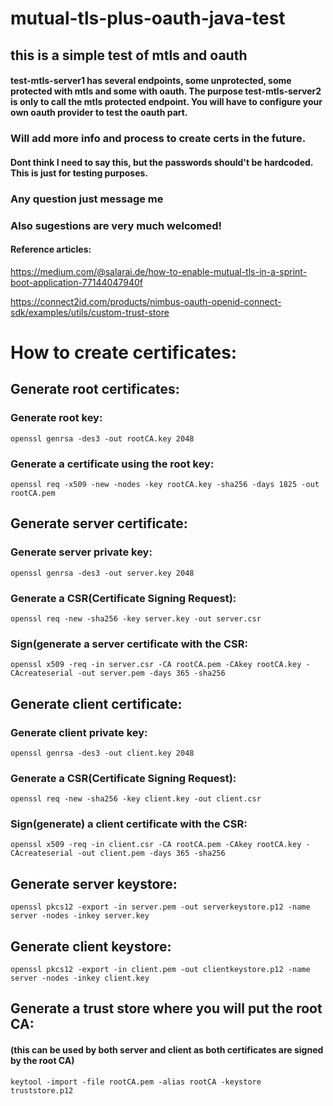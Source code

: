 # mutual-tls-plus-oauth-java-test

## this is a simple test of mtls and oauth
#### test-mtls-server1 has several endpoints, some unprotected, some protected with mtls and some with oauth. The purpose test-mtls-server2 is only to call the mtls protected endpoint. You will have to configure your own oauth provider to test the oauth part.

### Will add more info and process to create certs in the future. 
#### Dont think I need to say this, but the passwords should't be hardcoded. This is just for testing purposes. 

### Any question just message me
### Also sugestions are very much welcomed! 
#### Reference articles: 
https://medium.com/@salarai.de/how-to-enable-mutual-tls-in-a-sprint-boot-application-77144047940f

https://connect2id.com/products/nimbus-oauth-openid-connect-sdk/examples/utils/custom-trust-store

# How to create certificates: 

## Generate root certificates: 
### Generate root key:
    openssl genrsa -des3 -out rootCA.key 2048
		
### Generate a certificate using the root key:
    openssl req -x509 -new -nodes -key rootCA.key -sha256 -days 1825 -out rootCA.pem
		
## Generate server certificate:
### Generate server private key:
    openssl genrsa -des3 -out server.key 2048
	
### Generate a CSR(Certificate Signing Request):
    openssl req -new -sha256 -key server.key -out server.csr
	
### Sign(generate a server certificate with the CSR: 
    openssl x509 -req -in server.csr -CA rootCA.pem -CAkey rootCA.key -CAcreateserial -out server.pem -days 365 -sha256
		
## Generate client certificate: 
### Generate client private key:
    openssl genrsa -des3 -out client.key 2048
		
### Generate a CSR(Certificate Signing Request):
    openssl req -new -sha256 -key client.key -out client.csr
		
### Sign(generate) a client certificate with the CSR: 
    openssl x509 -req -in client.csr -CA rootCA.pem -CAkey rootCA.key -CAcreateserial -out client.pem -days 365 -sha256
	
## Generate server keystore: 
    openssl pkcs12 -export -in server.pem -out serverkeystore.p12 -name server -nodes -inkey server.key

## Generate client keystore: 
    openssl pkcs12 -export -in client.pem -out clientkeystore.p12 -name server -nodes -inkey client.key

## Generate a trust store where you will put the root CA:
#### (this can be used by both server and client as both certificates are signed by the root CA)
    keytool -import -file rootCA.pem -alias rootCA -keystore truststore.p12
	
	
